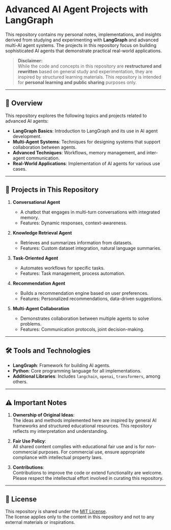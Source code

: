 # Advanced AI Agent Projects with LangGraph

This repository contains my personal notes, implementations, and insights derived from studying and experimenting with **LangGraph** and advanced multi-AI agent systems. The projects in this repository focus on building sophisticated AI agents that demonstrate practical real-world applications.

> **Disclaimer:**  
> While the code and concepts in this repository are **restructured and rewritten** based on general study and experimentation, they are inspired by structured learning materials. This repository is intended for **personal learning and public sharing** purposes only.

---

## 📘 Overview
This repository explores the following topics and projects related to advanced AI agents:
- **LangGraph Basics**: Introduction to LangGraph and its use in AI agent development.
- **Multi-Agent Systems**: Techniques for designing systems that support collaboration between agents.
- **Advanced Techniques**: Workflows, memory management, and inter-agent communication.
- **Real-World Applications**: Implementation of AI agents for various use cases.

---

## 🚀 Projects in This Repository
1. **Conversational Agent**  
   - A chatbot that engages in multi-turn conversations with integrated memory.  
   - Features: Dynamic responses, context-awareness.

2. **Knowledge Retrieval Agent**  
   - Retrieves and summarizes information from datasets.  
   - Features: Custom dataset integration, natural language summaries.

3. **Task-Oriented Agent**  
   - Automates workflows for specific tasks.  
   - Features: Task management, process automation.

4. **Recommendation Agent**  
   - Builds a recommendation engine based on user preferences.  
   - Features: Personalized recommendations, data-driven suggestions.

5. **Multi-Agent Collaboration**  
   - Demonstrates collaboration between multiple agents to solve problems.  
   - Features: Communication protocols, joint decision-making.

---

## 🛠️ Tools and Technologies
- **LangGraph**: Framework for building AI agents.
- **Python**: Core programming language for all implementations.
- **Additional Libraries**: Includes `langchain`, `openai`, `transformers`, among others.

---

## ⚠️ Important Notes
1. **Ownership of Original Ideas**:  
   The ideas and methods implemented here are inspired by general AI frameworks and structured educational resources. This repository reflects my interpretation and understanding.

2. **Fair Use Policy**:  
   All shared content complies with educational fair use and is for non-commercial purposes. For commercial use, ensure appropriate compliance with intellectual property laws.

3. **Contributions**:  
   Contributions to improve the code or extend functionality are welcome. Please respect the intellectual effort involved in curating this repository.

---

## 📝 License
This repository is shared under the [MIT License](LICENSE).  
The license applies only to the content in this repository and not to any external materials or inspirations.

